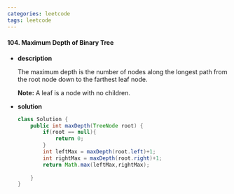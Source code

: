 ```yaml
---
categories: leetcode
tags: leetcode
---
```




#### 104. Maximum Depth of Binary Tree

- **description**

  The maximum depth is the number of nodes along the longest path from the root node down to the farthest leaf node.

  **Note:** A leaf is a node with no children.



- **solution**

  ```java
  class Solution {
      public int maxDepth(TreeNode root) {
          if(root == null){
              return 0;
          }
          int leftMax = maxDepth(root.left)+1;
          int rightMax = maxDepth(root.right)+1;
          return Math.max(leftMax,rightMax);
          
      }
  }
  ```

  